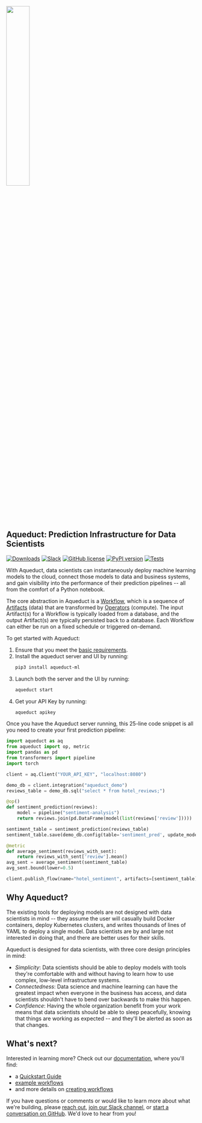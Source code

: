 [<img src="https://uploads-ssl.webflow.com/62336685e5efee770a9c69b6/624b700d8164e226ea67f495_aqueduct%20logo-p-500.jpeg" width="35%"/>](https://www.aqueducthq.com)

## Aqueduct: Prediction Infrastructure for Data Scientists

[![Downloads](https://pepy.tech/badge/aqueduct-ml/month)](https://pypi.org/project/aqueduct-ml/)
[![Slack](https://img.shields.io/static/v1.svg?label=chat&message=on%20slack&color=27b1ff&style=flat)](https://join.slack.com/t/aqueductusers/shared_invite/zt-11hby91cx-cpmgfK0qfXqEYXv25hqD6A)
[![GitHub license](https://img.shields.io/badge/License-Apache_2.0-blue.svg)](https://github.com/aqueducthq/aqueduct/blob/master/LICENSE)
[![PyPI version](https://badge.fury.io/py/aqueduct-ml.svg)](https://pypi.org/project/aqueduct-ml/)
[![Tests](https://github.com/aqueducthq/aqueduct/actions/workflows/integration-tests.yml/badge.svg)](https://github.com/aqueducthq/aqueduct/actions/workflows/integration-tests.yml)

With Aqueduct, data scientists can instantaneously deploy machine learning models to the cloud, connect those models to data and business systems, and gain visibility into the performance of their prediction pipelines -- all from the comfort of a Python notebook. 

The core abstraction in Aqueduct is a [Workflow](https://docs.aqueducthq.com/workflows), which is a sequence of [Artifacts](https://docs.aqueducthq.com/artifacts) (data) that are transformed by [Operators](https://docs.aqueducthq.com/operators) (compute). 
The input Artifact(s) for a Workflow is typically loaded from a database, and the output Artifact(s) are typically persisted back to a database. 
Each Workflow can either be run on a fixed schedule or triggered on-demand. 

To get started with Aqueduct:
1. Ensure that you meet the [basic requirements](https://docs.aqueducthq.com/installation-and-deployment/installing-aqueduct).
2. Install the aqueduct server and UI by running: 
    ```bash
    pip3 install aqueduct-ml
    ```
3. Launch both the server and the UI by running: 
    ```bash
    aqueduct start
    ```
4. Get your API Key by running:
    ```bash
    aqueduct apikey
    ```

Once you have the Aqueduct server running, this 25-line code snippet is all you need to create your first prediction pipeline:

```python
import aqueduct as aq
from aqueduct import op, metric
import pandas as pd
from transformers import pipeline
import torch

client = aq.Client("YOUR_API_KEY", "localhost:8080")

demo_db = client.integration("aqueduct_demo")
reviews_table = demo_db.sql("select * from hotel_reviews;")

@op()
def sentiment_prediction(reviews):
    model = pipeline("sentiment-analysis")
    return reviews.join(pd.DataFrame(model(list(reviews['review']))))

sentiment_table = sentiment_prediction(reviews_table)
sentiment_table.save(demo_db.config(table='sentiment_pred', update_mode='replace'))

@metric
def average_sentiment(reviews_with_sent):
    return reviews_with_sent['review'].mean()
avg_sent = average_sentiment(sentiment_table)
avg_sent.bound(lower=0.5)

client.publish_flow(name="hotel_sentiment", artifacts=[sentiment_table])
```

## Why Aqueduct?

The existing tools for deploying models are not designed with data scientists in mind -- they assume the user will casually build Docker containers, deploy Kubernetes clusters, and writes thousands of lines of YAML to deploy a single model. 
Data scientists are by and large not interested in doing that, and there are better uses for their skills.

Aqueduct is designed for data scientists, with three core design principles in mind:
* *Simplicity*: Data scientists should be able to deploy models with tools they're comfortable with and without having to learn how to use complex, low-level infrastructure systems.
* *Connectedness*: Data science and machine learning can have the greatest impact when everyone in the business has access, and data scientists shouldn't have to bend over backwards to make this happen.
* *Confidence*: Having the whole organization benefit from your work means that data scientists should be able to sleep peacefully, knowing that things are working as expected -- and they'll be alerted as soon as that changes.

## What's next?

Interested in learning more? Check out our [documentation](https://docs.aqueducthq.com/), where you'll find:
* a [Quickstart Guide](https://docs.aqueducthq.com/quickstart-guide)
* [example workflows](https://docs.aqueducthq.com/example-workflows)
* and more details on [creating workflows](https://docs.aqueducthq.com/workflows)

If you have questions or comments or would like to learn more about what we're
building, please [reach out](mailto:hello@aqueducthq.com), [join our Slack
channel](https://join.slack.com/t/aqueductusers/shared_invite/zt-11hby91cx-cpmgfK0qfXqEYXv25hqD6A), or [start a conversation on GitHub](https://github.com/aqueducthq/aqueduct/issues/new).
We'd love to hear from you!
